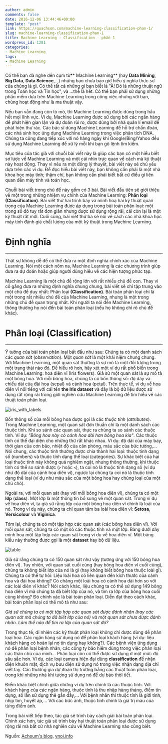 ```yaml
---
author: admin
comments: false
date: 2016-12-06 13:44:46+00:00
template: "post"
link: https://quachson.com/machine-learning-classification-phan-1/
slug: machine-learning-classification-phan-1
title: Machine Learning - Classification - phần 1
wordpress_id: 1281
categories:
- Machine Learning
tags:
- Machine Learning
---
```


Có thể bạn đã nghe đến cụm từ** Machine Learning** (hay **Data Mining**, **Big Data**, **Data Science**,...) nhưng bạn chưa bao giờ hiểu ý nghĩa thực sự của chúng là gì. Có thể tất cả những gì bạn biết là "À! Đó là những thuật ngữ trong Toán học và Tin học", và ...thế là hết. Có thể bạn phải sử dụng những phần mềm dựa trên Machine Learning trong công việc nhưng với bạn, chúng hoạt động như là ma thuật vậy.

Nếu bạn vẫn đang còn tò mò, thì Machine Learning được dùng trong hầu hết mọi lĩnh vực. Ví dụ, Machine Learning được sử dụng bởi các ngân hàng để phát hiện gian lận và dự đoán rủi ro, được dùng bởi nhà quản lí email để phát hiện thư rác. Các bác sĩ dùng Machine Learning để hỗ trợ chẩn đoán, các nhà sinh học ứng dụng Machine Learning trong việc phân tích DNA. Chúng ta cũng đang tiếp xúc với nó hàng ngày khi Google/Bing/Yahoo đều sử dụng Machine Learning để xử lý mỗi khi bạn gõ lệnh tìm kiếm.

Mục tiêu của tác giả với chuỗi bài viết này là giúp các bạn có một hiểu biết sơ lược về Machine Learning và một cái nhìn trực quan về cách mà kỹ thuật này hoạt động. Thay vì nêu ra một đống lý thuyết, bài viết này sẽ chủ yếu dựa trên các ví dụ. Để đọc hiểu bài viết này, bạn không cần phải là một nhà khoa học máy tính; thậm chí, bạn không cần phải biết bất cứ điều gì liên quan đến máy tính và toán học.

Chuỗi bài viết trong chủ đề này gồm có 3 bài. Bài viết đầu tiên sẽ giới thiệu về một trong những nhiệm vụ chính của Machine Learning: **Phân loại (Classification)**. Bài viết thứ hai trình bày và minh hoạ hai kỹ thuật quan trọng của Machine Learning được áp dụng trong bài toán phân loại: một trong số đó tuy rất đơn giản nhưng được sử dụng rộng rãi, cái còn lại là một kỹ thuật rất mới. Cuối cùng, bài viết thứ ba sẽ nói về cách các nhà khoa học máy tính đánh giá chất lượng của một kỹ thuật trong Machine Learning.




# Định nghĩa





* * *



Thật sự không dễ để có thể đưa ra một định nghĩa chính xác của Machine Learning. Nói một cách nôm na, Machine Learning là các chương trình giúp đưa ra dự đoán hoặc giúp người dùng hiểu về các hiện tượng phức tạp.

Machine Learning là một chủ đề rộng lớn với rất nhiều chủ đề con. Thay vì cố gắng đưa ra những định nghĩa chung chung, bài viết sẽ chỉ tập trung vào một chủ đề duy nhất: Phân loại **(Classification)**. Bài toán phân loại chỉ là một trong rất nhiều chủ đề của Machine Learning, nhưng là một trong những chủ đề quan trọng nhất. Khi người ta nói đến Machine Learning, thông thường họ nói đến bài toán phân loại (nếu họ không chỉ rõ chủ đề khác).


# Phân loại (Classification)





* * *



Ý tưởng của bài toán phân loại bắt đầu như sau: Chúng ta có một danh sách các _quan sát_ (_observation_). Một _quan sát_ là một khái niệm chung chung. Với Machine Learning, một quan sát thường là sự mô tả một đối tượng trong một trạng thái nào đó. Để hiểu rõ hơn, hãy xét một ví dụ rất phổ biến trong Machine Learning: hoa diên vĩ (Iris flowers). Giả sử một quan sát là sự mô tả một bông hoa. Với mỗi bông hoa, chúng ta có bốn thông số: độ dày và chiều dài của đài hoa (sepal) và cánh hoa (petal). Trên thực tế, ví dụ về hoa diên vĩ nổi tiếng với cái tên **the Iris dataset** và đây là bộ dữ liệu được sử dụng rất rộng rãi trong giới nghiên cứu Machine Learning để tìm hiểu về các thuật toán phân loại.

![iris_with_labels](https://quachson.com/wp-content/uploads/iris_with_labels.jpg)

Bốn thông số của mỗi bông hoa được gọi là các _thuộc tính_ (_attributes_). Trong Machine Learning, một quan sát đơn thuần chỉ là một danh sách các thuộc tính. Khi so sánh các quan sát, thực ra chúng ta so sánh các thuộc tính. Ví dụ: _"Bông hoa này có cánh hoa dài hơn bông hoa kia"_. Các thuộc tính có thể đại diện cho những thứ rất khác nhau. Ví dụ: độ dài của máy bay, thời gian của cơn bão, nhiệt độ của căn phòng, màu sắc của bức tường,... Nói chung, các thuộc tính thường được chia thành hai loại: thuộc tính dạng số (numbers) và thuộc tính dạng thể loại (categories). Sự khác biệt của hai loại thuộc tính này không quá nghiêm ngặt, nhưng thông thường, khi thuộc tính có thể so sánh được (`>` hoặc `<`), ta coi nó là thuộc tính dạng số (ví dụ như độ dài của cánh hoa diên vĩ), ngược lại chúng ta coi nó là thuộc tính dạng thể loại (ví dụ như màu sắc của một bông hoa hay chủng loại của một chú chó).

Ngoài ra, với mỗi quan sát (hay với mỗi bông hoa diên vĩ), chúng ta có một **lớp** (**class**). Một lớp là một thông tin bổ sung về một quan sát. Trong ví dụ về hoa diên vĩ, ta giả sử rằng lớp của một bông hoa diên vĩ chính là loài của nó. Trong ví dụ này, chúng ta chỉ quan tâm ba loài hoa diên vĩ: **Setosa**, **Versicolour** và **Viginica**.

Tóm lại, chúng ta có một tập hợp các quan sát (các bông hoa diên vĩ). Với mỗi quan sát, chúng ta có một số các thuộc tính và một lớp. Bảng dưới đây minh hoạ một tập hợp các quan sát trong ví dụ về hoa diên vĩ. Một bảng kiểu này thường được gọi là một **dataset** hay bộ dữ liệu.

![table](https://quachson.com/wp-content/uploads/table-300x208.png)

Giả sử rằng chúng ta có 150 quan sát như vậy (tương ứng với 150 bông hoa diên vĩ). Tuy nhiên, với quan sát cuối cùng (hay bông hoa diên vĩ cuối cùng), chúng ta không biết lớp của nó là gì (hay không biết bông hoa thuộc loài gì). Chúng ta có thể tự hỏi: Liệu loài hoa có liên quan đến kích thước của cánh hoa và đài hoa không? Có chăng một loài hoa có cánh hoa dài hơn so với các loài diên vĩ khác? Nói cách khác, liệu chúng ta có thể sử dụng 149 bông hoa diên vĩ mà chúng ta đã biết lớp của nó, và tìm ra lớp của bông hoa cuối cùng không? Đó chính xác là bài toán phân loại. Diễn đạt theo cách khác, bài toán phân loại có thể mô tả như sau:

_Giả sử chúng ta có một tập hợp các quan sát được đánh nhãn (hay các quan sát mà chúng ta đã biết lớp của nó) và một quan sát chưa được đánh nhãn. Làm thế nào để tìm ra lớp của quan sát đó?_

Trong thực tế, dĩ nhiên các kỹ thuật phân loại không chỉ được dùng để phân loại hoa. Các ngân hàng sử dụng nó để phân loại khách hàng (ví dụ: liệu khách hàng có hoàn lại nợ tín dụng hay không?). Các bệnh viện ứng dụng nó để phân loại bệnh nhân, các công ty bảo hiểm dùng trong việc phân loại các thân chủ của mình... Phân loại còn có thể được sử dụng ở một mức độ sâu sắc hơn. Ví dụ, các loại camera hiện đại dùng **classification** để nhận diện khuôn mặt, dịch vụ bưu điện sử dụng nó trong việc nhận dạng địa chỉ viết tay. Các thương gia dự đoán thị trường bằng các thuật toán phân loại, trong khi những nhà khí tượng sử dụng nó để dự báo thời tiết.

Điểm khác biệt chính giữa những ví dụ trên chính là các thuộc tính. Với khách hàng của các ngân hàng, thuộc tính là thu nhập hàng tháng, điểm tín dụng, số lần sử dụng thẻ gần đây,... Với bệnh nhân thì thuộc tính là giới tính, nhịp tim, huyết áp,... Với các bức ảnh, thuộc tính chính là giá trị màu của từng điểm ảnh.

Trong bài viết tiếp theo, tác giả sẽ trình bày cách giải bài toán phân loại. Chính xác hơn, tác giả sẽ trình bày hai thuật toán phân loại được sử dụng rộng rãi mà bất cứ nhà nghiên cứu về Machine Learning nào cũng biết.

Nguồn: [Achoum's blog](http://blog.mathieu.guillame-bert.com/2015/07/12/introduction-to-machine-learning/), [vnoi.info](http://vnoi.info/wiki/translate/ml/Machine-Learning-Classification-phan-1)
